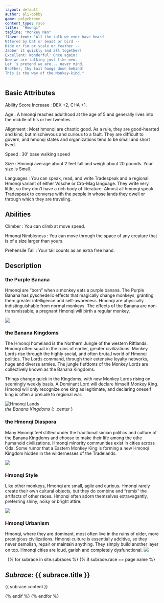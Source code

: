 ```yaml
---
layout: default
author: ali-bobby
game: polychrome
content_type: race
title:  "Hmonqi"
tagline: "Monkey Men"
flavor-text: "All the talk we ever have heard
Uttered by bat or beast or bird --
Hide or fin or scale or feather --
Jabber it quickly and all together!
Excellent! Wonderful! Once again!
Now we are talking just like men.
Let ‘s pretend we are... never mind,
Brother, thy tail hangs down behind!
This is the way of the Monkey-kind."
---
```


## Basic Attributes

Ability Score Increase
: DEX +2, CHA +1.

Age
: A hmonqi reaches adulthood at the age of 5 and generally lives into the middle of his or her twenties.

Alignment
: Most hmonqi are chaotic good. As a rule, they are good-hearted and kind, but mischievous and curious to a fault. They are difficult to govern, and hmonqi states and organizations tend to be small and short lived.

Speed
: 30' base walking speed

Size
: Hmonqi average about 2 feet tall and weigh about 20 pounds. Your size is Small.

Languages
: You can speak, read, and write Tradespeak and a regional Hmonqi variant of either Vosche or Cro-Mag language. They write very little, so they don’t have a rich body of literature. Almost all hmonqi speak Tradespeak to converse with the people in whose lands they dwell or through which they are traveling.


## Abilities

Climber
: You can climb at move speed.

Hmonqi Nimbleness
: You can move through the space of any creature that is of a size larger than yours.

Prehensile Tail
: Your tail counts as an extra free hand.


## Description

### the Purple Banana

Hmonqi are “born” when a monkey eats a purple banana. The Purple Banana has pyschedelic effects that magically change monkeys, granting them greater intelligence and self-awareness. Hmonqi are physically indistinguishable from normal monkeys. The effects of the Banana are non-transmissable; a pregnant Hmonqi will birth a regular monkey.

![](/assets/images/races/hmonqi-banana.jpg)

### the Banana Kingdoms

The Hmonqi homeland is the Northern Jungle of the western Riftlands. Hmonqi often squat in the ruins of earlier, greater civilizations. Monkey Lords rise through the highly social, and often bruta,l world of Hmonqi politics. The Lords command, through their extensive loyalty networks, huge and diverse armies. The jungle fiefdoms of the Monkey Lords are collectively known as the Banana Kingdoms.

Things change quick in the Kingdoms, with new Monkey Lords rising on seemingly weekly basis. A Dominant Lord will declare himself Monkey King. Hmonqi will only recognize one king as legitimate, and declaring oneself king is often a prelude to regional war.

![Hmonqi Lands](/assets/images/races/Hmonqi-Lands.png)<br>
*the Banana Kingdoms*
{: .center }

### the Hmonqi Diaspora

Many Hmonqi feel stifled under the traditional simian politics and culture of the Banana Kingdoms and choose to make their life among the othe humanoid civilizations. Hmonqi minority communities exist in cities across Oda. Some rumor that a Eastern Monkey King is forming a new Hmonqi Kingdom hidden in the wildernesses of the Tradelands.

![](/assets/images/races/hmonqi-diaspora.png)

### Hmonqi Style

Like other monkeys, Hmonqi are small, agile and curious. Hmonqi rarely create their own cultural objects, but they do combine and “remix” the artifacts of other races. Hmonqi often adorn themselves extravagantly, preferring shiny, noisy or bright attire.

![](https://open.spotify.com/track/5m6livL7ccIS92wq16n52r?si=CLalGuQySZ-cIeZKjnOstA)

### Hmonqi Urbanism

Hmonqi, where they are dominant, most often live in the ruins of older, more prestigious civilizations. Hmonqi culture is essentially additive, so they never demolish, repair or maintain anything. They simply build another layer on top. Hmonqi cities are loud, garish and completely dysfunctional.
![](/assets/images/races/hmonqi-urbanism.png)

 
{% for subrace in site.subraces %}
{% if subrace.race == page.name %}

## *Subrace:* {{ subrace.title }}
{{ subrace.content }}

{% endif %}
{% endfor %}
